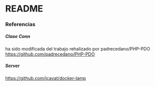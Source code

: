 # README 





### Referencias
##### Clase Conn 
ha sido modificada del trabajo rehalizado por padrecedano/PHP-PDO 
https://github.com/padrecedano/PHP-PDO
##### Server 
https://github.com/jcavat/docker-lamp